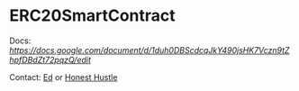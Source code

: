 # ERC20SmartContract

Docs: _https://docs.google.com/document/d/1duh0DBScdcqJkY490jsHK7Vczn9tZhpfDBdZt72pqzQ/edit_

Contact: [Ed]([url](https://t.me/hedgepay_ed)) or [Honest Hustle]([url](https://t.me/antireseller))
